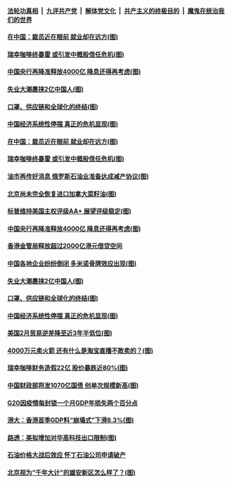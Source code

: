 ####  [法轮功真相](../../../../basic/blob/master/README.md?t=04041630) &nbsp;|&nbsp; [九评共产党](../../../../9ping.md/blob/master/README.md?t=04041630) &nbsp;|&nbsp; [解体党文化](../../../../jtdwh.md/blob/master/README.md?t=04041630)  &nbsp;|&nbsp; [共产主义的终极目的](../../../../gczydzjmd.md/blob/master/README.md?t=04041630) &nbsp;|&nbsp; [魔鬼在统治我们的世界](../../../../mgztzwmdsj.md/blob/master/README.md?t=04041630) 

#### [在中国：裁员近在眼前 就业却在远方(图)](../pages/p5/928523.md?t=04041630) 

#### [瑞幸咖啡终暴雷 或引发中概股信任危机(图)](../pages/p5/928549.md?t=04041630) 

#### [中国央行再降准释放4000亿 降息还得再考虑(图)](../pages/p5/928533.md?t=04041630) 

#### [失业大潮裹挟2亿中国人(图)](../pages/p5/928516.md?t=04041630) 

#### [口罩、供应链和全球化的终结(图)](../pages/p5/928442.md?t=04041630) 

#### [中国经济系统性停摆 真正的危机显现(图)](../pages/p5/928404.md?t=04041630) 

#### [在中国：裁员近在眼前 就业却在远方(图)](../pages/p5/928523.md?t=04041630) 

#### [瑞幸咖啡终暴雷 或引发中概股信任危机(图)](../pages/p5/928549.md?t=04041630) 

#### [油市再传好消息 俄罗斯石油业准备达成减产协议(图)](../pages/p5/928555.md?t=04041630) 

#### [北京尚未完全恢复进口加拿大菜籽油(图)](../pages/p5/928551.md?t=04041630) 

#### [标普维持美国主权评级AA+ 展望评级稳定(图)](../pages/p5/928547.md?t=04041630) 

#### [中国央行再降准释放4000亿 降息还得再考虑(图)](../pages/p5/928533.md?t=04041630) 

#### [香港金管局释放超过2000亿港元借贷空间](../pages/p5/928525.md?t=04041630) 

#### [中国各地企业纷纷倒闭 多米诺骨牌效应出现(图)](../pages/p5/928520.md?t=04041630) 

#### [失业大潮裹挟2亿中国人(图)](../pages/p5/928516.md?t=04041630) 

#### [口罩、供应链和全球化的终结(图)](../pages/p5/928442.md?t=04041630) 

#### [中国经济系统性停摆 真正的危机显现(图)](../pages/p5/928404.md?t=04041630) 

#### [美国2月贸易逆差降至近3年半低位(图)](../pages/p5/928432.md?t=04041630) 

#### [4000万元卖火箭 还有什么是淘宝直播不敢卖的？(图)](../pages/p5/928429.md?t=04041630) 

#### [瑞幸咖啡财务造假22亿 股价暴跌近80%(图)](../pages/p5/928431.md?t=04041630) 

#### [中国财政部将发1070亿国债 创单次规模新高(图)](../pages/p5/928427.md?t=04041630) 

#### [G20因疫情每封锁一个月GDP年损失两个百分点](../pages/p5/928420.md?t=04041630) 

#### [港大：香港首季GDP料“崩塌式”下滑8.3%(图)](../pages/p5/928414.md?t=04041630) 

#### [路透：美拟增加对华高科技出口限制(图)](../pages/p5/928410.md?t=04041630) 

#### [石油价格大战后效应 怀丁石油公司申请破产](../pages/p5/928398.md?t=04041630) 

#### [北京视为“千年大计”的雄安新区怎么样了？(图)](../pages/p5/928395.md?t=04041630) 

